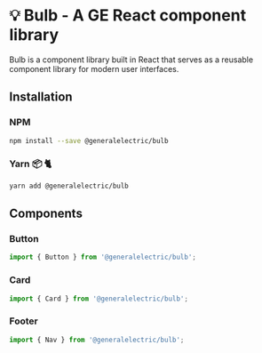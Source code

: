 # :bulb: Bulb - A GE React component library

Bulb is a component library built in React that serves as a reusable component library for modern user interfaces.

## Installation

### NPM

```sh
npm install --save @generalelectric/bulb
```

### Yarn 📦 :cat2:

```sh
yarn add @generalelectric/bulb
```

## Components

### Button

```js
import { Button } from '@generalelectric/bulb';
```

### Card

```js
import { Card } from '@generalelectric/bulb';
```

### Footer

```js
import { Nav } from '@generalelectric/bulb';
```

